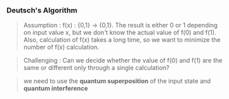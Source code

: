 ### Deutsch's Algorithm

> Assumption : f(x) : {0,1} -> {0,1}. The result is either 0 or 1 depending on input value x, but we don't know the actual value of 
f(0) and f(1). Also, calculation of f(x) takes a long time, so we want to minimize the number of f(x) calculation.

> Challenging : Can we decide whether the value of f(0) and f(1) are the same or different only through a single calculation?

> we need to use the **quantum superposition** of the input state and **quantum interference**




